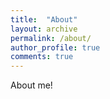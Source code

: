 ```yaml
---
title:  "About"
layout: archive
permalink: /about/
author_profile: true
comments: true
---
```

About me!